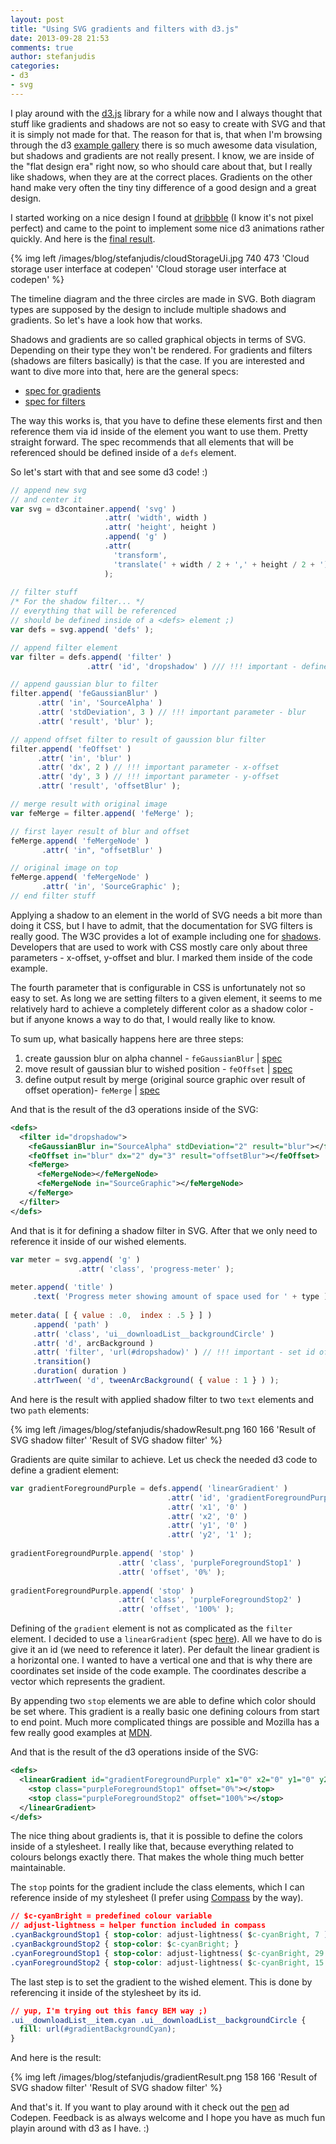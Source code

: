 ```yaml
---
layout: post
title: "Using SVG gradients and filters with d3.js"
date: 2013-09-28 21:53
comments: true
author: stefanjudis
categories:
- d3
- svg
---
```


I play around with the [d3.js](http://d3js.org/) library for a while now and I always thought that stuff like gradients and shadows are not so easy to create with SVG and that it is simply not made for that. The reason for that is, that when I'm browsing through the d3 [example gallery](https://github.com/mbostock/d3/wiki/Gallery) there is so much awesome data visulation, but shadows and gradients are not really present. I know, we are inside of the "flat design era" right now, so who should care about that, but I really like shadows, when they are at the correct places. Gradients on the other hand make very often the tiny tiny difference of a good design and a great design.

<!-- more -->

I started working on a nice design I found at [dribbble](http://dribbble.com/shots/1244676-Cloud-Storage/attachments/168917) (I know it's not pixel perfect) and came to the point to implement some nice d3 animations rather quickly. And here is the [final result](http://codepen.io/stefanjudis/full/jawGn).

{% img left /images/blog/stefanjudis/cloudStorageUi.jpg 740 473 'Cloud storage user interface at codepen' 'Cloud storage user interface at codepen' %}

The timeline diagram and the three circles are made in SVG. Both diagram types are supposed by the design to include multiple shadows and gradients. So let's have a look how that works.

Shadows and gradients are so called graphical objects in terms of SVG. Depending on their type they won't be rendered. For gradients and filters (shadows are filters basically) is that the case. If you are interested and want to dive more into that, here are the general specs: 

- [spec for gradients](http://www.w3.org/TR/SVG/intro.html#TermGradientElement)
- [spec for filters](http://www.w3.org/TR/SVG/filters.html#FilterElement)

The way this works is, that you have to define these elements first and then reference them via id inside of the element you want to use them. Pretty straight forward. The spec recommends that all elements that will be referenced should be defined inside of a ```defs``` element.

So let's start with that and see some d3 code! :)

```js
// append new svg
// and center it
var svg = d3container.append( 'svg' )
                     .attr( 'width', width )
                     .attr( 'height', height )
                     .append( 'g' )
                     .attr(
                       'transform',
                       'translate(' + width / 2 + ',' + height / 2 + ')'
                     );
    
// filter stuff
/* For the shadow filter... */
// everything that will be referenced
// should be defined inside of a <defs> element ;)
var defs = svg.append( 'defs' );

// append filter element
var filter = defs.append( 'filter' )
                 .attr( 'id', 'dropshadow' ) /// !!! important - define id to reference it later

// append gaussian blur to filter
filter.append( 'feGaussianBlur' )
      .attr( 'in', 'SourceAlpha' )
      .attr( 'stdDeviation', 3 ) // !!! important parameter - blur
      .attr( 'result', 'blur' );

// append offset filter to result of gaussion blur filter
filter.append( 'feOffset' )
      .attr( 'in', 'blur' )
      .attr( 'dx', 2 ) // !!! important parameter - x-offset
      .attr( 'dy', 3 ) // !!! important parameter - y-offset
      .attr( 'result', 'offsetBlur' );

// merge result with original image
var feMerge = filter.append( 'feMerge' );

// first layer result of blur and offset
feMerge.append( 'feMergeNode' )
       .attr( 'in", "offsetBlur' )

// original image on top
feMerge.append( 'feMergeNode' )
       .attr( 'in', 'SourceGraphic' );
// end filter stuff
```

Applying a shadow to an element in the world of SVG needs a bit more than doing it CSS, but I have to admit, that the documentation for SVG filters is really good. The W3C provides a lot of example including one for [shadows](http://www.w3.org/TR/SVG/filters.html#AnExample). Developers that are used to work with CSS mostly care only about three parameters - x-offset, y-offset and blur. I marked them inside of the code example.

The fourth parameter that is configurable in CSS is unfortunately not so easy to set. As long we are setting filters to a given element, it seems to me relatively hard to achieve a completely different color as a shadow color - but if anyone knows a way to do that, I would really like to know.

To sum up, what basically happens here are three steps:

1. create gaussion blur on alpha channel - ```feGaussianBlur``` | [spec](http://www.w3.org/TR/SVG/filters.html#feGaussianBlurElement)
2. move result of gaussian blur to wished position - ```feOffset``` | [spec](http://www.w3.org/TR/SVG/filters.html#feOffsetElement)
3. define output result by merge (original source graphic over result of offset operation)- ```feMerge``` | [spec](http://www.w3.org/TR/SVG/filters.html#feMergeElement)

And that is the result of the d3 operations inside of the SVG:

```xml
<defs>
  <filter id="dropshadow">
    <feGaussianBlur in="SourceAlpha" stdDeviation="2" result="blur"></feGaussianBlur>
    <feOffset in="blur" dx="2" dy="3" result="offsetBlur"></feOffset>
    <feMerge>
      <feMergeNode></feMergeNode>
      <feMergeNode in="SourceGraphic"></feMergeNode>
    </feMerge>
  </filter>
</defs>
```

And that is it for defining a shadow filter in SVG. After that we only need to reference it inside of our wished elements.

```js
var meter = svg.append( 'g' )
               .attr( 'class', 'progress-meter' );
    
meter.append( 'title' )
     .text( 'Progress meter showing amount of space used for ' + type );
    
meter.data( [ { value : .0,  index : .5 } ] )
     .append( 'path' )
     .attr( 'class', 'ui__downloadList__backgroundCircle' )
     .attr( 'd', arcBackground )
     .attr( 'filter', 'url(#dropshadow)' ) // !!! important - set id of predefined filter
     .transition()
     .duration( duration )
     .attrTween( 'd', tweenArcBackground( { value : 1 } ) );
```

And here is the result with applied shadow filter to two ```text``` elements and two ```path``` elements:

{% img left /images/blog/stefanjudis/shadowResult.png 160 166 'Result of SVG shadow filter' 'Result of SVG shadow filter' %}

Gradients are quite similar to achieve. Let us check the needed d3 code to define a gradient element:

```js
var gradientForegroundPurple = defs.append( 'linearGradient' )
                                   .attr( 'id', 'gradientForegroundPurple' )
                                   .attr( 'x1', '0' )
                                   .attr( 'x2', '0' )
                                   .attr( 'y1', '0' )
                                   .attr( 'y2', '1' );
    
gradientForegroundPurple.append( 'stop' )
                        .attr( 'class', 'purpleForegroundStop1' )
                        .attr( 'offset', '0%' );
    
gradientForegroundPurple.append( 'stop' )
                        .attr( 'class', 'purpleForegroundStop2' )
                        .attr( 'offset', '100%' ); 
```

Defining of the ```gradient``` element is not as complicated as the ```filter``` element. I decided to use a ```linearGradient``` (spec [here](http://www.w3.org/TR/SVG/pservers.html#LinearGradientElement)). All we have to do is give it an id (we need to reference it later). Per default the linear gradient is a horizontal one. I wanted to have a vertical one and that is why there are coordinates set inside of the code example. The coordinates describe a vector which represents the gradient.

By appending two ```stop``` elements we are able to define which color should be set where. This gradient is a really basic one defining colours from start to end point. Much more complicated things are possible and Mozilla has a few really good examples at [MDN](https://developer.mozilla.org/en-US/docs/Web/SVG/Tutorial/Gradients).

And that is the result of the d3 operations inside of the SVG:

```xml
<defs>
  <linearGradient id="gradientForegroundPurple" x1="0" x2="0" y1="0" y2="1">
    <stop class="purpleForegroundStop1" offset="0%"></stop>
    <stop class="purpleForegroundStop2" offset="100%"></stop>
  </linearGradient>
</defs>
```

The nice thing about gradients is, that it is possible to define the colors inside of a stylesheet. I really like that, because everything related to colours belongs exactly there. That makes the whole thing much better maintainable.

The ```stop``` points for the gradient include the class elements, which I can reference inside of my stylesheet (I prefer using [Compass](http://compass-style.org/) by the way).

```css
// $c-cyanBright = predefined colour variable
// adjust-lightness = helper function included in compass
.cyanBackgroundStop1 { stop-color: adjust-lightness( $c-cyanBright, 7 ); }
.cyanBackgroundStop2 { stop-color: $c-cyanBright; }
.cyanForegroundStop1 { stop-color: adjust-lightness( $c-cyanBright, 29 ); }
.cyanForegroundStop2 { stop-color: adjust-lightness( $c-cyanBright, 15 ); }
```

The last step is to set the gradient to the wished element. This is done by referencing it inside of the stylesheet by its id.

```css
// yup, I'm trying out this fancy BEM way ;)
.ui__downloadList__item.cyan .ui__downloadList__backgroundCircle {
  fill: url(#gradientBackgroundCyan);
}
```

And here is the result:

{% img left /images/blog/stefanjudis/gradientResult.png 158 166 'Result of SVG shadow filter' 'Result of SVG shadow filter' %}

And that's it. If you want to play around with it check out the [pen](http://codepen.io/stefanjudis/pen/jawGn) ad Codepen. Feedback is as always welcome and I hope you have as much fun playin around with d3 as I have. :)